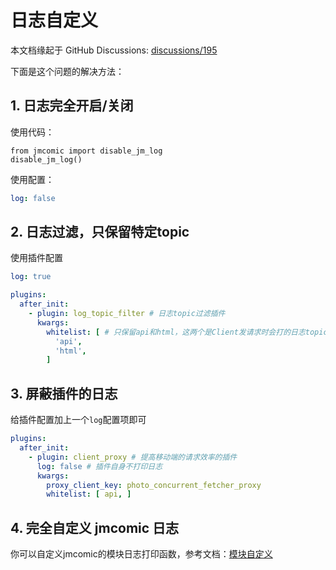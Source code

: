 # 日志自定义

本文档缘起于 GitHub Discussions: [discussions/195](https://github.com/hect0x7/JMComic-Crawler-Python/discussions/195)

下面是这个问题的解决方法：

## 1. 日志完全开启/关闭

使用代码：

```
from jmcomic import disable_jm_log 
disable_jm_log()
```

使用配置：

```yaml
log: false
```

## 2. 日志过滤，只保留特定topic

使用插件配置

```yaml
log: true

plugins:
  after_init:
    - plugin: log_topic_filter # 日志topic过滤插件
      kwargs:
        whitelist: [ # 只保留api和html，这两个是Client发请求时会打的日志topic
          'api',
          'html',
        ]
```

## 3. 屏蔽插件的日志

给插件配置加上一个`log`配置项即可

```yaml
plugins:
  after_init:
    - plugin: client_proxy # 提高移动端的请求效率的插件
      log: false # 插件自身不打印日志
      kwargs:
        proxy_client_key: photo_concurrent_fetcher_proxy
        whitelist: [ api, ]
```

## 4. 完全自定义 jmcomic 日志

你可以自定义jmcomic的模块日志打印函数，参考文档：[模块自定义](./4_module_custom.md#自定义log)
